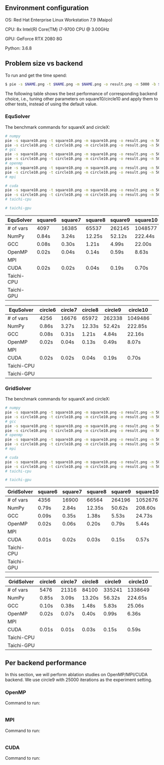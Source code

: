 ## Environment configuration

OS: Red Hat Enterprise Linux Workstation 7.9 (Maipo)

CPU: 8x Intel(R) Core(TM) i7-9700 CPU @ 3.00GHz

GPU: GeForce RTX 2080 8G

Python: 3.6.8

## Problem size vs backend

To run and get the time spend:

```bash
$ pie -s $NAME.png -t $NAME.png -m $NAME.png -o result.png -n 5000 -b $BACKEND --method $METHOD ...
```

The following table shows the best performance of corresponding backend choice, i.e., tuning other parameters on square10/circle10 and apply them to other tests, instead of using the default value.

### EquSolver

The benchmark commands for squareX and circleX:

```bash
# numpy
pie -s square10.png -t square10.png -m square10.png -o result.png -n 5000 -b numpy --method equ
pie -s circle10.png -t circle10.png -m circle10.png -o result.png -n 5000 -b numpy --method equ
# gcc
pie -s square10.png -t square10.png -m square10.png -o result.png -n 5000 -b gcc --method equ
pie -s circle10.png -t circle10.png -m circle10.png -o result.png -n 5000 -b gcc --method equ
# openmp
pie -s square10.png -t square10.png -m square10.png -o result.png -n 5000 -b openmp --method equ -c 8
pie -s circle10.png -t circle10.png -m circle10.png -o result.png -n 5000 -b openmp --method equ -c 8
# mpi

# cuda
pie -s square10.png -t square10.png -m square10.png -o result.png -n 5000 -b cuda --method equ -z 1024
pie -s circle10.png -t circle10.png -m circle10.png -o result.png -n 5000 -b cuda --method equ -z 1024
# taichi-cpu

# taichi-gpu

```

| EquSolver  | square6 | square7 | square8 | square9 | square10 |
| ---------- | ------- | ------- | ------- | ------- | -------- |
| # of vars  | 4097    | 16385   | 65537   | 262145  | 1048577  |
| NumPy      | 0.84s   | 3.24s   | 12.25s  | 52.12s  | 222.44s  |
| GCC        | 0.08s   | 0.30s   | 1.21s   | 4.99s   | 22.00s   |
| OpenMP     | 0.02s   | 0.04s   | 0.14s   | 0.59s   | 8.63s    |
| MPI        |         |         |         |         |          |
| CUDA       | 0.02s   | 0.02s   | 0.04s   | 0.19s   | 0.70s    |
| Taichi-CPU |         |         |         |         |          |
| Taichi-GPU |         |         |         |         |          |

| EquSolver  | circle6 | circle7 | circle8 | circle9 | circle10 |
| ---------- | ------- | ------- | ------- | ------- | -------- |
| # of vars  | 4256    | 16676   | 65972   | 262338  | 1049486  |
| NumPy      | 0.86s   | 3.27s   | 12.33s  | 52.42s  | 222.85s  |
| GCC        | 0.08s   | 0.31s   | 1.21s   | 4.84s   | 22.16s   |
| OpenMP     | 0.02s   | 0.04s   | 0.13s   | 0.49s   | 8.07s    |
| MPI        |         |         |         |         |          |
| CUDA       | 0.02s   | 0.02s   | 0.04s   | 0.19s   | 0.70s    |
| Taichi-CPU |         |         |         |         |          |
| Taichi-GPU |         |         |         |         |          |

### GridSolver

The benchmark commands for squareX and circleX:

```bash
# numpy
pie -s square10.png -t square10.png -m square10.png -o result.png -n 5000 -b numpy --method grid
pie -s circle10.png -t circle10.png -m circle10.png -o result.png -n 5000 -b numpy --method grid
# gcc
pie -s square10.png -t square10.png -m square10.png -o result.png -n 5000 -b gcc --method grid --grid-x 8 --grid-y 8
pie -s circle10.png -t circle10.png -m circle10.png -o result.png -n 5000 -b gcc --method grid --grid-x 8 --grid-y 8 
# openmp
pie -s square10.png -t square10.png -m square10.png -o result.png -n 5000 -b openmp --method grid -c 8 --grid-x 2 --grid-y 16
pie -s circle10.png -t circle10.png -m circle10.png -o result.png -n 5000 -b openmp --method grid -c 8 --grid-x 2 --grid-y 16
# mpi

# cuda
pie -s square10.png -t square10.png -m square10.png -o result.png -n 5000 -b cuda --method grid -z 1024 --grid-x 2 --grid-y 128
pie -s circle10.png -t circle10.png -m circle10.png -o result.png -n 5000 -b cuda --method grid -z 1024 --grid-x 2 --grid-y 128
# taichi-cpu

# taichi-gpu

```
| GridSolver | square6 | square7 | square8 | square9 | square10 |
| ---------- | ------- | ------- | ------- | ------- | -------- |
| # of vars  | 4356    | 16900   | 66564   | 264196  | 1052676  |
| NumPy      | 0.79s   | 2.84s   | 12.35s  | 50.62s  | 208.60s  |
| GCC        | 0.09s   | 0.35s   | 1.38s   | 5.53s   | 24.73s   |
| OpenMP     | 0.02s   | 0.06s   | 0.20s   | 0.79s   | 5.44s    |
| MPI        |         |         |         |         |          |
| CUDA       | 0.01s   | 0.02s   | 0.03s   | 0.15s   | 0.57s    |
| Taichi-CPU |         |         |         |         |          |
| Taichi-GPU |         |         |         |         |          |

| GridSolver | circle6 | circle7 | circle8 | circle9 | circle10 |
| ---------- | ------- | ------- | ------- | ------- | -------- |
| # of vars  | 5476    | 21316   | 84100   | 335241  | 1338649  |
| NumPy      | 0.85s   | 3.09s   | 13.20s  | 56.32s  | 224.65s  |
| GCC        | 0.10s   | 0.38s   | 1.48s   | 5.83s   | 25.06s   |
| OpenMP     | 0.02s   | 0.07s   | 0.40s   | 0.99s   | 6.36s    |
| MPI        |         |         |         |         |          |
| CUDA       | 0.01s   | 0.01s   | 0.03s   | 0.15s   | 0.59s    |
| Taichi-CPU |         |         |         |         |          |
| Taichi-GPU |         |         |         |         |          |


## Per backend performance

In this section, we will perform ablation studies on OpenMP/MPI/CUDA backend. We use circle9 with 25000 iterations as the experiment setting.

### OpenMP

Command to run:

```bash

```

### MPI


Command to run:

```bash
```


### CUDA


Command to run:

```bash
```
